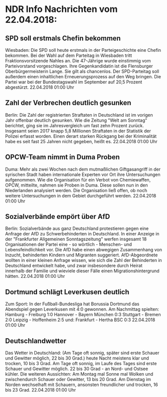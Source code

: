 # NDR Info Nachrichten vom 22.04.2018:


## SPD soll erstmals Chefin bekommen
Wiesbaden: Die SPD soll heute erstmals in der Parteigeschichte eine Chefin bekommen. Bei der Wahl auf dem Parteitag in Wiesbaden tritt Fraktionsvorsitzende Nahles an. Die 47-Jährige wurde einstimmig vom Parteivorstand vorgeschlagen. Ihre Gegenkandidatin ist die Flensburger Oberbürgermeisterin Lange. Sie gilt als chancenlos. Der SPD-Parteitag soll außerdem einen inhaltlichen Erneuerungsprozess auf den Weg bringen. Die Partei war bei der Bundestagswahl im September auf 20,5 Prozent abgestürzt. 22.04.2018 01:00 Uhr 

## Zahl der Verbrechen deutlich gesunken
Berlin: Die Zahl der registrierten Straftaten in Deutschland ist im vorigen Jahr offenbar deutlich gesunken. Wie die Zeitung "Welt am Sonntag" berichtet, ging sie im Jahresvergleich um fast zehn Prozent zurück. Insgesamt seien 2017 knapp 5,8 Millionen Straftaten in der Statistik der Polizei erfasst worden. Einen derart starken Rückgang bei der Kriminalität habe es seit fast 25 Jahren nicht gegeben, heißt es. 22.04.2018 01:00 Uhr 

## OPCW-Team nimmt in Duma Proben
Duma:	Mehr als zwei Wochen nach dem mutmaßlichen Giftgasangriff in der syrischen Stadt haben internationale Experten vor Ort ihre Untersuchungen aufgenommen. Wie die Organisation für ein Verbot von Chemiewaffen, OPCW, mitteilte, nahmen sie Proben in Duma. Diese sollen nun in den Niederlanden analysiert werden. Die Organisation ließ offen, ob noch weitere Untersuchungen in dem Gebiet durchgeführt werden. 22.04.2018 01:00 Uhr 

## Sozialverbände empört über AfD
Berlin: Sozialverbände aus ganz Deutschland protestieren gegen eine Anfrage der AfD zu Schwerbehinderten in Deutschland. In einer Anzeige in der "Frankfurter Allgemeinen Sonntagszeitung" werfen insgesamt 18 Organisationen der Partei eine - so wörtlich - Menschen- und Lebensfeindlichkeit vor. Die AfD habe einen abwegigen Zusammenhang von Inzucht, behinderten Kindern und Migranten suggeriert. AfD-Abgeordnete wollten in einer kleinen Anfrage wissen, wie sich die Zahl der Behinderten in Deutschland entwickelt habe, und zwar insbesondere durch Heirat innerhalb der Familie und wieviele dieser Fälle einen Migrationshintergrund hätten. 22.04.2018 01:00 Uhr 

## Dortmund schlägt Leverkusen deutlich
Zum Sport: In der Fußball-Bundesliga hat Borussia Dortmund das Abendspiel gegen Leverkusen mit 4:0 gewonnen. Am Nachmittag spielten:
Hamburg - Freiburg 1:0
Hannover - Bayern München 0:3
Stuttgart - Bremen 2:0
Leipzig - Hoffenheim 2:5
und: Frankfurt - Hertha BSC 0:3 22.04.2018 01:00 Uhr 

## Deutschlandwetter
Das Wetter in Deutschland:
(Am Tage oft sonnig, später sind erste Schauer und Gewitter möglich, 22 bis 30 Grad.) heute Nacht meistens klar und trocken, 10 bis 3 Grad. Am Tage oft sonnig, im Laufe des Tages sind erste Schauer und Gewitter möglich. 22 bis 30 Grad - an Nord- und Ostsee kühler. Die weiteren Aussichten:
Am Montag mal Sonne mal Wolken und zwischendurch Schauer oder Gewitter, 13 bis 20 Grad. Am Dienstag im Norden wechselhaft mit Schauern, ansonsten freundlicher und trocken, 16 bis 23 Grad. 22.04.2018 01:00 Uhr 
